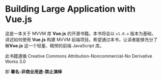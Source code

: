 # Building Large Application with Vue.js

这是一本关于 MVVM 库 **Vue.js** 的开源书籍。本书将会以 `v1.0.x` 版本为基础，讲述如何使用 **Vue.js** 构建 MVVM 前端项目。希望通过本书，让读者能够充分了解**Vue.js** 这一个轻量、精悍的前端 JavaScript 库。

此书籍遵循 Creative Commons Attribution-Noncommercial-No Derivative Works 3.0 

即 **署名-非商业用途-禁止演绎**
